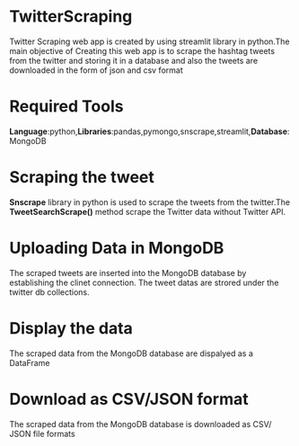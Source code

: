 # TwitterScraping
Twitter Scraping web app is created by using streamlit library in python.The main objective of Creating this web app is to scrape the hashtag tweets from the twitter and storing it in a database and also the tweets are downloaded in the form of json and csv format
# Required Tools
**Language**:python,**Libraries**:pandas,pymongo,snscrape,streamlit,**Database**:MongoDB
# Scraping the tweet
**Snscrape** library in python is used to scrape the tweets from the twitter.The **TweetSearchScrape()** method scrape the Twitter data without Twitter API.
# Uploading Data in MongoDB
The scraped tweets are inserted into the MongoDB database by establishing the clinet connection. The tweet datas are strored under the twitter db collections.
# Display the data
The scraped data from the MongoDB database are dispalyed as a DataFrame
# Download as CSV/JSON format
The scraped data from the MongoDB database is downloaded as CSV/ JSON file formats


